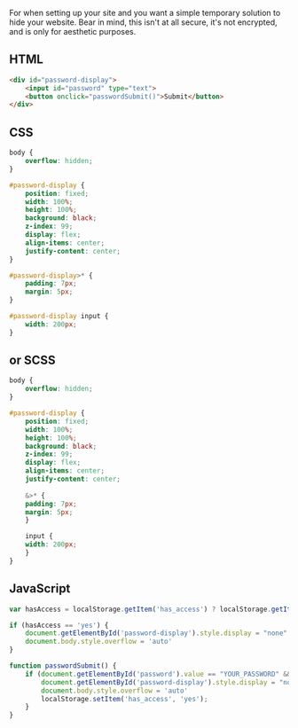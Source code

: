 For when setting up your site and you want a simple temporary solution to hide your website.
Bear in mind, this isn't at all secure, it's not encrypted, and is only for aesthetic purposes.

## HTML

``` html
<div id="password-display">
    <input id="password" type="text">
    <button onclick="passwordSubmit()">Submit</button>
</div>
```

## CSS

``` css
body {
    overflow: hidden;
}

#password-display {
    position: fixed;
    width: 100%;
    height: 100%;
    background: black;
    z-index: 99;
    display: flex;
    align-items: center;
    justify-content: center;
}

#password-display>* {
    padding: 7px;
    margin: 5px;
}

#password-display input {
    width: 200px;
}
```

## or SCSS

``` scss
body {
    overflow: hidden;
}

#password-display {
    position: fixed;
    width: 100%;
    height: 100%;
    background: black;
    z-index: 99;
    display: flex;
    align-items: center;
    justify-content: center;
    
    &>* {
    padding: 7px;
    margin: 5px;
    }

    input {
    width: 200px;
    }
}
```

## JavaScript

``` javascript
var hasAccess = localStorage.getItem('has_access') ? localStorage.getItem('has_access') : 'no';

if (hasAccess == 'yes') {
    document.getElementById('password-display').style.display = "none"
    document.body.style.overflow = 'auto'
}

function passwordSubmit() {
    if (document.getElementById('password').value == "YOUR_PASSWORD" && hasAccess == "no") {
        document.getElementById('password-display').style.display = "none"
        document.body.style.overflow = 'auto'
        localStorage.setItem('has_access', 'yes');
    }
}
```
